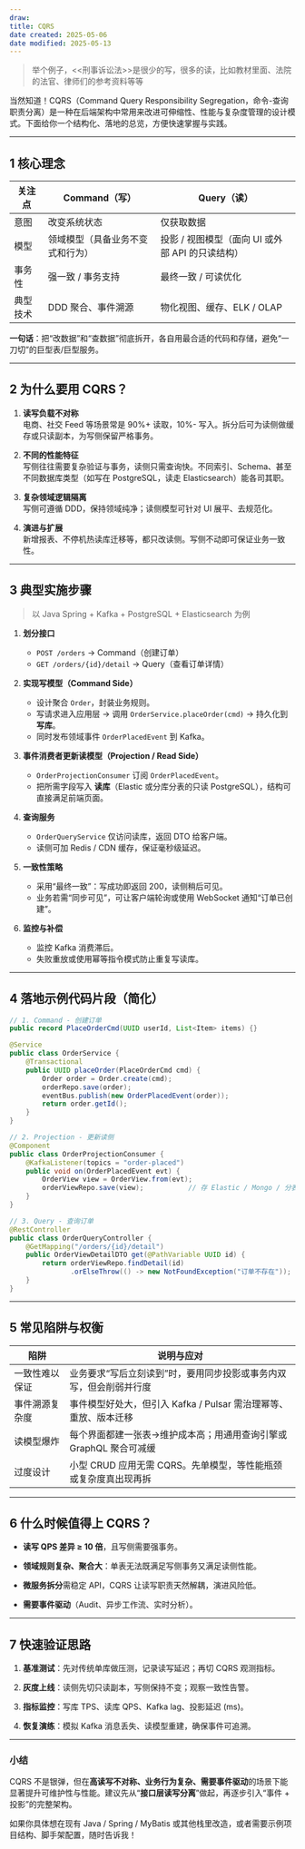 ```yaml
---
draw:
title: CQRS
date created: 2025-05-06
date modified: 2025-05-13
---
```

> 举个例子，<<刑事诉讼法>>是很少的写，很多的读，比如教材里面、法院的法官、律师们的参考资料等等

当然知道！CQRS（Command Query Responsibility Segregation，命令-查询职责分离）是一种在后端架构中常用来改进可伸缩性、性能与复杂度管理的设计模式。下面给你一个结构化、落地的总览，方便快速掌握与实践。

---

## 1 核心理念

|关注点|Command（写）|Query（读）|
|---|---|---|
|意图|改变系统状态|仅获取数据|
|模型|领域模型（具备业务不变式和行为）|投影 / 视图模型（面向 UI 或外部 API 的只读结构）|
|事务性|强一致 / 事务支持|最终一致 / 可读优化|
|典型技术|DDD 聚合、事件溯源|物化视图、缓存、ELK / OLAP|

**一句话**：把“改数据”和“查数据”彻底拆开，各自用最合适的代码和存储，避免“一刀切”的巨型表/巨型服务。

---

## 2 为什么要用 CQRS？

1. **读写负载不对称**  
    电商、社交 Feed 等场景常是 90%+ 读取，10%- 写入。拆分后可为读侧做缓存或只读副本，为写侧保留严格事务。
    
2. **不同的性能特征**  
    写侧往往需要复杂验证与事务，读侧只需查询快。不同索引、Schema、甚至不同数据库类型（如写在 PostgreSQL，读走 Elasticsearch）能各司其职。
    
3. **复杂领域逻辑隔离**  
    写侧可遵循 DDD，保持领域纯净；读侧模型可针对 UI 展平、去规范化。
    
4. **演进与扩展**  
    新增报表、不停机热读库迁移等，都只改读侧。写侧不动即可保证业务一致性。
    

---

## 3 典型实施步骤

> 以 Java Spring + Kafka + PostgreSQL + Elasticsearch 为例

1. **划分接口**
    - `POST /orders` → Command（创建订单）
    - `GET /orders/{id}/detail` → Query（查看订单详情）
        
2. **实现写模型（Command Side）**
    - 设计聚合 `Order`，封装业务规则。
    - 写请求进入应用层 → 调用 `OrderService.placeOrder(cmd)` → 持久化到 **写库**。
    - 同时发布领域事件 `OrderPlacedEvent` 到 Kafka。
        
3. **事件消费者更新读模型（Projection / Read Side）**
    - `OrderProjectionConsumer` 订阅 `OrderPlacedEvent`。
    - 把所需字段写入 **读库**（Elastic 或分库分表的只读 PostgreSQL），结构可直接满足前端页面。
        
4. **查询服务**
    - `OrderQueryService` 仅访问读库，返回 DTO 给客户端。
    - 读侧可加 Redis / CDN 缓存，保证毫秒级延迟。
        
5. **一致性策略**
    - 采用“最终一致”：写成功即返回 200，读侧稍后可见。
    - 业务若需“同步可见”，可让客户端轮询或使用 WebSocket 通知“订单已创建”。
        
6. **监控与补偿**
    - 监控 Kafka 消费滞后。
    - 失败重放或使用幂等指令模式防止重复写读库。
        

---

## 4 落地示例代码片段（简化）

```java
// 1. Command - 创建订单
public record PlaceOrderCmd(UUID userId, List<Item> items) {}

@Service
public class OrderService {
    @Transactional
    public UUID placeOrder(PlaceOrderCmd cmd) {
        Order order = Order.create(cmd);
        orderRepo.save(order);
        eventBus.publish(new OrderPlacedEvent(order));
        return order.getId();
    }
}
```

```java
// 2. Projection - 更新读侧
@Component
public class OrderProjectionConsumer {
    @KafkaListener(topics = "order-placed")
    public void on(OrderPlacedEvent evt) {
        OrderView view = OrderView.from(evt);
        orderViewRepo.save(view);           // 存 Elastic / Mongo / 分表
    }
}
```

```java
// 3. Query - 查询订单
@RestController
public class OrderQueryController {
    @GetMapping("/orders/{id}/detail")
    public OrderViewDetailDTO get(@PathVariable UUID id) {
        return orderViewRepo.findDetail(id)
               .orElseThrow(() -> new NotFoundException("订单不存在"));
    }
}
```

---

## 5 常见陷阱与权衡

|陷阱|说明与应对|
|---|---|
|一致性难以保证|业务要求“写后立刻读到”时，要用同步投影或事务内双写，但会削弱并行度|
|事件溯源复杂度|事件模型好处大，但引入 Kafka / Pulsar 需治理幂等、重放、版本迁移|
|读模型爆炸|每个界面都建一张表→维护成本高；用通用查询引擎或 GraphQL 聚合可减缓|
|过度设计|小型 CRUD 应用无需 CQRS。先单模型，等性能瓶颈或复杂度真出现再拆|

---

## 6 什么时候值得上 CQRS？

- **读写 QPS 差异 ≥ 10 倍**，且写侧需要强事务。
    
- **领域规则复杂、聚合大**：单表无法既满足写侧事务又满足读侧性能。
    
- **微服务拆分**需稳定 API，CQRS 让读写职责天然解耦，演进风险低。
    
- **需要事件驱动**（Audit、异步工作流、实时分析）。
    

---

## 7 快速验证思路

1. **基准测试**：先对传统单库做压测，记录读写延迟；再切 CQRS 观测指标。
    
2. **灰度上线**：读侧先切只读副本，写侧保持不变；观察一致性告警。
    
3. **指标监控**：写库 TPS、读库 QPS、Kafka lag、投影延迟 (ms)。
    
4. **恢复演练**：模拟 Kafka 消息丢失、读模型重建，确保事件可追溯。
    

---

### 小结

CQRS 不是银弹，但在**高读写不对称、业务行为复杂、需要事件驱动**的场景下能显著提升可维护性与性能。建议先从“**接口层读写分离**”做起，再逐步引入“事件 + 投影”的完整架构。

如果你具体想在现有 Java / Spring / MyBatis 或其他栈里改造，或者需要示例项目结构、脚手架配置，随时告诉我！
